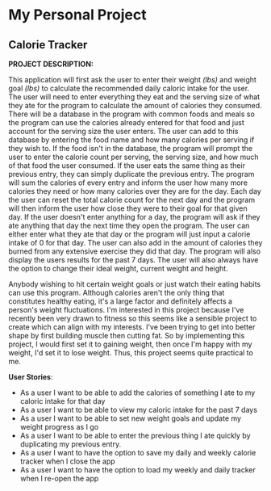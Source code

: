 # My Personal Project

## Calorie Tracker

**PROJECT DESCRIPTION:**

This application will first ask the user to
enter their weight *(lbs)* and
weight goal *(lbs)* to calculate
the recommended daily caloric intake for the user.
The user will need to enter everything they eat and
the serving size of what they ate for the program to
calculate the amount of calories they consumed. There
will be a database in the program with common foods
and meals so the program can use the calories already
entered for that food and just account for the serving
size the user enters. The user can add to this database
by entering the food name and how many calories per serving 
if they wish to. If the food isn't in the database,
the program will prompt the user to enter the calorie
count per serving, the serving size, and how much
of that food the user consumed. If the user eats the same thing
as their previous entry, they can simply duplicate the previous entry.
The program will sum the calories of every entry and inform the user
how many more calories they need or how many calories over
they are for the day. Each day
the user can reset the total calorie count for the next day
and the program will then inform the user how
close they were to their goal for that given day.
If the user doesn't 
enter anything for a day, the program will ask if
they ate anything that day the next time they open the program.
The user can either enter
what they ate that day or the program will just input a 
calorie intake of 0 for that day. The user can also add in the amount of
calories they burned from any extensive exercise they did that day.
The program will also display the users results for the past 7 days. The user will also always
have the option to change their ideal weight, current weight and height.

Anybody wishing to hit certain weight goals or just watch their
eating habits can use this program. Although calories aren't
the only thing that constitutes healthy eating, it's a large
factor and definitely affects a person's weight fluctuations. I'm
interested in this project because I've recently been very drawn
to fitness so this seems like a sensible project to create which 
can align with my interests. I've been trying to get into better
shape by first building muscle then cutting fat. So by implementing
this project, I would first set it to gaining weight, then once I'm
happy with my weight, I'd set it to lose weight. Thus, this project
seems quite practical to me.

**User Stories**:
- As a user I want to be able to add the calories of something I ate to my caloric intake for that day
- As a user I want to be able to view my caloric intake for the past 7 days
- As a user I want to be able to set new weight goals and update my weight progress as I go
- As a user I want to be able to enter the previous thing I ate quickly by duplicating my previous entry.
- As a user I want to have the option to save my daily and weekly calorie tracker when I close the app
- As a user I want to have the option to load my weekly and daily tracker when I re-open the app